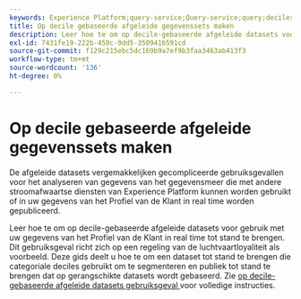 ```yaml
---
keywords: Experience Platform;query-service;Query-service;query;deciles;afgeleide gegevenssets;
title: Op decile gebaseerde afgeleide gegevenssets maken
description: Leer hoe te om op decile-gebaseerde afgeleide datasets voor gebruik met uw gegevens van het Profiel van de Klant in real time tot stand te brengen die op een regeling van de luchtvaartloyaliteit als voorbeeldscenario worden gebaseerd.
exl-id: 7431fe19-222b-459c-9dd5-3509416591cd
source-git-commit: f129c215ebc5dc169b9a7ef9b3faa3463ab413f3
workflow-type: tm+mt
source-wordcount: '136'
ht-degree: 0%

---
```


# Op decile gebaseerde afgeleide gegevenssets maken

De afgeleide datasets vergemakkelijken gecompliceerde gebruiksgevallen voor het analyseren van gegevens van het gegevensmeer die met andere stroomafwaartse diensten van Experience Platform kunnen worden gebruikt of in uw gegevens van het Profiel van de Klant in real time worden gepubliceerd.

Leer hoe te om op decile-gebaseerde afgeleide datasets voor gebruik met uw gegevens van het Profiel van de Klant in real time tot stand te brengen. Dit gebruiksgeval richt zich op een regeling van de luchtvaartloyaliteit als voorbeeld. Deze gids deelt u hoe te om een dataset tot stand te brengen die categoriale deciles gebruikt om te segmenteren en publiek tot stand te brengen dat op gerangschikte datasets wordt gebaseerd. Zie [ op decile-gebaseerde afgeleide datasets gebruiksgeval ](../../use-cases/deciles-use-case.md) voor volledige instructies.
